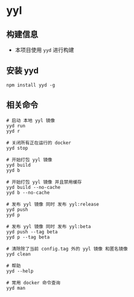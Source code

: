 # yyl

## 构建信息
* 本项目使用 `yyd` 进行构建

## 安装 yyd
```
npm install yyd -g
```

## 相关命令
```
# 启动 本地 yyl 镜像
yyd run
yyd r

# 关闭所有正在运行的 docker
yyd stop

# 开始打包 yyl 镜像
yyd build
yyd b

# 开始打包 yyl 镜像 并且禁用缓存
yyd build --no-cache
yyd b --no-cache

# 发布 yyl 镜像 同时 发布 yyl:release
yyd push
yyd p

# 发布 yyl 镜像 同时 发布 yyl:beta
yyd push --tag beta
yyd p --tag beta

# 清除除了当前 config.tag 外的 yyl 镜像 和匿名镜像
yyd clean

# 帮助
yyd --help

# 常用 docker 命令查询
yyd man
```


